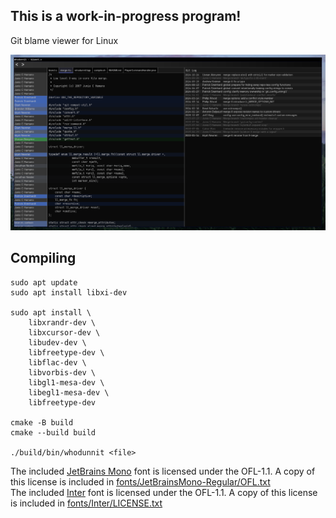 ## This is a work-in-progress program!

Git blame viewer for Linux

<img src="screenshot.png" alt="whodunnit showing a git blame on its own source code">

## Compiling
```
sudo apt update
sudo apt install libxi-dev

sudo apt install \
    libxrandr-dev \
    libxcursor-dev \
    libudev-dev \
    libfreetype-dev \
    libflac-dev \
    libvorbis-dev \
    libgl1-mesa-dev \
    libegl1-mesa-dev \
    libfreetype-dev

cmake -B build
cmake --build build

./build/bin/whodunnit <file>
```

The included [JetBrains Mono](fonts/JetBrainsMono-Regular/JetBrainsMono-Regular.ttf) font is licensed under the OFL-1.1. A copy of this license is included in [fonts/JetBrainsMono-Regular/OFL.txt](fonts/JetBrainsMono-Regular/OFL.txt)\
The included [Inter](fonts/Inter/InterVariable.ttf) font is licensed under the OFL-1.1. A copy of this license is included in [fonts/Inter/LICENSE.txt](fonts/Inter/LICENSE.txt)

